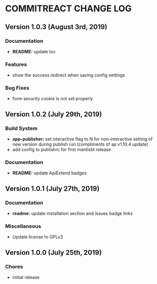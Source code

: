 # COMMITREACT CHANGE LOG

## Version 1.0.3 (August 3rd, 2019)

### Documentation

- **README:** update toc

### Features

- show the success redirect when saving config settings

### Bug Fixes

- form security cookie is not set properly

## Version 1.0.2 (July 29th, 2019)

### Build System

- **app-publisher:** set interactive flag to N for non-interactive setting of new version during publish run (compliments of ap v1.10.4 update)
- add config to publishrc for first mantisbt release

### Documentation

- **README:** update ApiExtend badges

## Version 1.0.1 (July 27th, 2019)

### Documentation

- **readme:** update installation section and issues badge links

### Miscellaneous

- Update license to GPLv3

## Version 1.0.0 (July 25th, 2019)

### Chores

- Initial release


